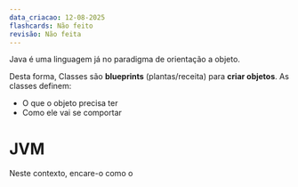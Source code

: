 ```yaml
---
data_criacao: 12-08-2025
flashcards: Não feito
revisão: Não feita
---
```

Java é uma linguagem já no paradigma de orientação a objeto. 

Desta forma, Classes são **blueprints** (plantas/receita) para **criar objetos**.
As classes definem:
- O que o objeto precisa ter
- Como ele vai se comportar

# JVM
Neste contexto, encare-o como o 